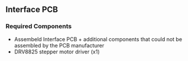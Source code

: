 ## Interface PCB
### Required Components
* Assembeld Interface PCB + additional components that could not be assembled by the PCB manufacturer
* DRV8825 stepper motor driver (x1)

